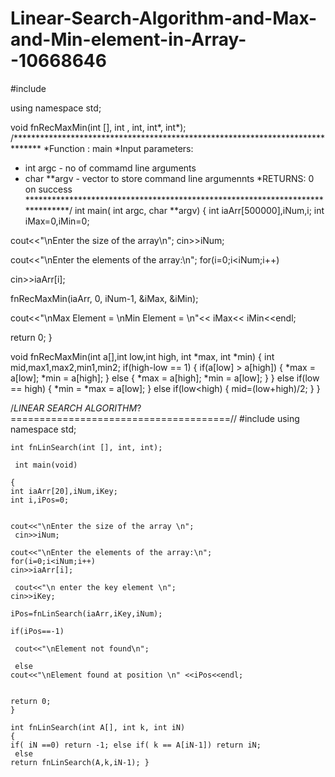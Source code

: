 # Linear-Search-Algorithm-and-Max-and-Min-element-in-Array--10668646
#include <iostream>

using namespace std;

void fnRecMaxMin(int [], int , int, int*, int*); /****************************************************************************** *Function : main
*Input parameters:
* int argc - no of commamd line arguments
* char **argv - vector to store command line argumennts *RETURNS: 0 on success ******************************************************************************/ int main( int argc, char **argv)
{ int iaArr[500000],iNum,i; int
iMax=0,iMin=0;

cout<<"\nEnter the size of the array\n"; 
cin>>iNum; 

cout<<"\nEnter the elements of the array:\n";
for(i=0;i<iNum;i++) 

cin>>iaArr[i]; 

fnRecMaxMin(iaArr, 0, iNum-1, &iMax, &iMin);

cout<<"\nMax Element = \nMin Element = \n"<< iMax<< iMin<<endl; 

return 0;
}



void fnRecMaxMin(int a[],int low,int high, int *max, int *min)
	 { int mid,max1,max2,min1,min2;
if(high-low == 1)
{ if(a[low] > a[high])
{
*max = a[low];
*min = a[high]; } else
{
*max = a[high];
*min = a[low]; }
}
else if(low == high) {
*min = *max = a[low]; }
else if(low<high)
{ mid=(low+high)/2;
} }




/*LINEAR SEARCH ALGORITHM*?======================================//
#include <iostream>
using namespace std;



	
	
	int fnLinSearch(int [], int, int);
	
	 int main(void)
	
	{ 
	int iaArr[20],iNum,iKey; 
	int i,iPos=0;
	
	
	cout<<"\nEnter the size of the array \n";
	 cin>>iNum;
	
	cout<<"\nEnter the elements of the array:\n"; 
	for(i=0;i<iNum;i++) 
	cin>>iaArr[i];
	
	 cout<<"\n enter the key element \n"; 
	cin>>iKey;
	
	iPos=fnLinSearch(iaArr,iKey,iNum);
	
	if(iPos==-1)
	
	 cout<<"\nElement not found\n";
	
	 else 
	cout<<"\nElement found at position \n" <<iPos<<endl;
	
	
	return 0; 
	}
	
	int fnLinSearch(int A[], int k, int iN)
	{
	if( iN ==0) return -1; else if( k == A[iN-1]) return iN;
	 else
	return fnLinSearch(A,k,iN-1); }


